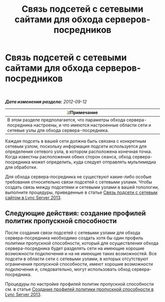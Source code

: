 ﻿---
title: Связь подсетей с сетевыми сайтами для обхода серверов-посредников
TOCTitle: Связь подсетей с сетевыми сайтами для обхода серверов-посредников
ms:assetid: 5bc632b7-1446-470f-b332-48ea0ca4d1fd
ms:mtpsurl: https://technet.microsoft.com/ru-ru/library/Gg398401(v=OCS.15)
ms:contentKeyID: 49309886
ms.date: 05/19/2016
mtps_version: v=OCS.15
ms.translationtype: HT
---

# Связь подсетей с сетевыми сайтами для обхода серверов-посредников

 

_**Дата изменения раздела:** 2012-09-12_

<table>
<thead>
<tr class="header">
<th><img src="images/Gg398412.note(OCS.15).gif" title="note" alt="note" />Примечание</th>
</tr>
</thead>
<tbody>
<tr class="odd">
<td>В этом разделе предполагается, что параметры обхода сервера-посредника настроены, и что имеются настроенные области сети и сетевые узлы для обхода сервера-посредника.</td>
</tr>
</tbody>
</table>


Каждая подсеть в вашей сети должна быть связана с конкретным сетевым узлом, поскольку информация подсети используется для определения сетевого узла, в котором расположена конечная точка. Когда известны расположения обеих сторон сеанса, обход сервера-посредника может определить, куда следует отправлять мультимедиа для обработки.

Для обхода сервера-посредника не существуют какие-либо особые требования относительно связи подсетей с сетевыми узлами. Чтобы создать связь между подсетями и сетевыми узлами в вашей топологии, выполните процедуры, приведенные в статье [Связь подсети с сетевым сайтом в Lync Server 2013](lync-server-2013-associate-a-subnet-with-a-network-site.md).

## Следующие действия: создание профилей политик пропускной способности

После создания связи подсетей с сетевыми узлами для обхода сервера-посредника необходимо создать хотя бы один профиль политики пропускной способности, который для осуществления обхода сервера-посредника будет разделять сети на имеющие хорошие возможности подключения и на не имеющие таких возможностей. Все подсети в области сети с сетевыми узлами, в которых отсутствуют ограничения пропускной способности, имеют хорошие возможности подключения и, следовательно, могут использовать обход сервера-посредника.

Процедуры по настройке профилей политик пропускной способности см. в статье [Создание профилей политики пропускной способности в Lync Server 2013](lync-server-2013-create-bandwidth-policy-profiles.md).

